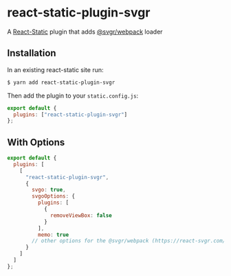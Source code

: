 # react-static-plugin-svgr

A [React-Static](https://react-static.js.org) plugin that adds [@svgr/webpack](https://github.com/gregberge/svgr/tree/main/packages/webpack) loader

## Installation

In an existing react-static site run:

```bash
$ yarn add react-static-plugin-svgr
```

Then add the plugin to your `static.config.js`:

```javascript
export default {
  plugins: ["react-static-plugin-svgr"]
};
```

## With Options

```javascript
export default {
  plugins: [
    [
      "react-static-plugin-svgr",
      {
        svgo: true,
        svgoOptions: {
          plugins: [
            {
              removeViewBox: false
            }
          ],
          memo: true
        // other options for the @svgr/webpack (https://react-svgr.com/docs/webpack)
      }
    ]
  ]
};
```

